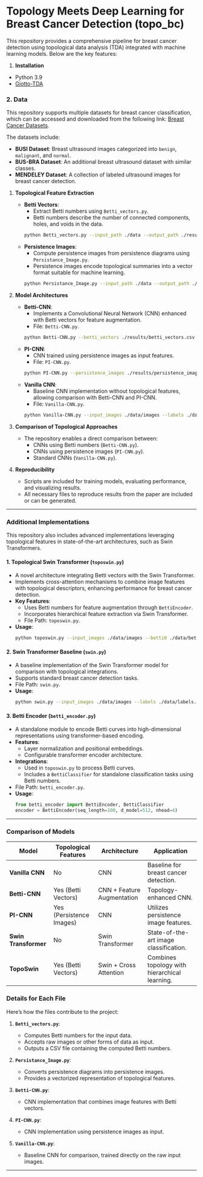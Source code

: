 # Topology Meets Deep Learning for Breast Cancer Detection (topo_bc)



This repository provides a comprehensive pipeline for breast cancer detection using topological data analysis (TDA) integrated with machine learning models. Below are the key features:


1. **Installation**
- Python 3.9 
- [Giotto-TDA]([https://giotto.ai/](https://giotto-ai.github.io/gtda-docs/0.5.1/library.html))

### 2. **Data**

This repository supports multiple datasets for breast cancer classification, which can be accessed and downloaded from the following link: [Breast Cancer Datasets](https://drive.google.com/drive/folders/19Xs8DrF9OBCWupTr1mTlCzC0mHICsffC?usp=sharing).

The datasets include:

- **BUSI Dataset**: Breast ultrasound images categorized into `benign`, `malignant`, and `normal`.
- **BUS-BRA Dataset**: An additional breast ultrasound dataset with similar classes.
- **MENDELEY Dataset**: A collection of labeled ultrasound images for breast cancer detection.

1. **Topological Feature Extraction**
   - **Betti Vectors**:
     - Extract Betti numbers using `Betti_vectors.py`.
     - Betti numbers describe the number of connected components, holes, and voids in the data.
     ```bash
     python Betti_vectors.py --input_path ./data --output_path ./results/betti_vectors.csv
     ```
   - **Persistence Images**:
     - Compute persistence images from persistence diagrams using `Persistance_Image.py`.
     - Persistence images encode topological summaries into a vector format suitable for machine learning.
     ```bash
     python Persistance_Image.py --input_path ./data --output_path ./results/persistence_images.npy
     ```

2. **Model Architectures**
   - **Betti-CNN**:
     - Implements a Convolutional Neural Network (CNN) enhanced with Betti vectors for feature augmentation.
     - File: `Betti-CNN.py`.
     ```bash
     python Betti-CNN.py --betti_vectors ./results/betti_vectors.csv --labels ./data/labels.csv
     ```
   - **PI-CNN**:
     - CNN trained using persistence images as input features.
     - File: `PI-CNN.py`.
     ```bash
     python PI-CNN.py --persistence_images ./results/persistence_images.npy --labels ./data/labels.csv
     ```
   - **Vanilla CNN**:
     - Baseline CNN implementation without topological features, allowing comparison with Betti-CNN and PI-CNN.
     - File: `Vanilla-CNN.py`.
     ```bash
     python Vanilla-CNN.py --input_images ./data/images --labels ./data/labels.csv
     ```

3. **Comparison of Topological Approaches**
   - The repository enables a direct comparison between:
     - CNNs using Betti numbers (`Betti-CNN.py`).
     - CNNs using persistence images (`PI-CNN.py`).
     - Standard CNNs (`Vanilla-CNN.py`).

4. **Reproducibility**
   - Scripts are included for training models, evaluating performance, and visualizing results.
   - All necessary files to reproduce results from the paper are included or can be generated.

---

### **Additional Implementations**

This repository also includes advanced implementations leveraging topological features in state-of-the-art architectures, such as Swin Transformers.

#### 1. **Topological Swin Transformer (`toposwin.py`)**
   - A novel architecture integrating Betti vectors with the Swin Transformer.
   - Implements cross-attention mechanisms to combine image features with topological descriptors, enhancing performance for breast cancer detection.
   - **Key Features**:
     - Uses Betti numbers for feature augmentation through `BettiEncoder`.
     - Incorporates hierarchical feature extraction via Swin Transformer.
     - File Path: `toposwin.py`.
   - **Usage**:
     ```bash
     python toposwin.py --input_images ./data/images --betti0 ./data/betti0.csv --betti1 ./data/betti1.csv --labels ./data/labels.csv
     ```

#### 2. **Swin Transformer Baseline (`swin.py`)**
   - A baseline implementation of the Swin Transformer model for comparison with topological integrations.
   - Supports standard breast cancer detection tasks.
   - File Path: `swin.py`.
   - **Usage**:
     ```bash
     python swin.py --input_images ./data/images --labels ./data/labels.csv
     ```

#### 3. **Betti Encoder (`betti_encoder.py`)**
   - A standalone module to encode Betti curves into high-dimensional representations using transformer-based encoding.
   - **Features**:
     - Layer normalization and positional embeddings.
     - Configurable transformer encoder architecture.
   - **Integrations**:
     - Used in `toposwin.py` to process Betti curves.
     - Includes a `BettiClassifier` for standalone classification tasks using Betti numbers.
   - File Path: `betti_encoder.py`.
   - **Usage**:
     ```python
     from betti_encoder import BettiEncoder, BettiClassifier
     encoder = BettiEncoder(seq_length=100, d_model=512, nhead=4)
     ```

---

### **Comparison of Models**

| Model               | Topological Features | Architecture          | Application                              |
|---------------------|-----------------------|-----------------------|------------------------------------------|
| **Vanilla CNN**     | No                   | CNN                   | Baseline for breast cancer detection.   |
| **Betti-CNN**       | Yes (Betti Vectors)  | CNN + Feature Augmentation | Topology-enhanced CNN.                 |
| **PI-CNN**          | Yes (Persistence Images) | CNN                 | Utilizes persistence image features.    |
| **Swin Transformer**| No                   | Swin Transformer      | State-of-the-art image classification.  |
| **TopoSwin**        | Yes (Betti Vectors)  | Swin + Cross Attention | Combines topology with hierarchical learning. |






### **Details for Each File**

Here’s how the files contribute to the project:

1. **`Betti_vectors.py`**:
   - Computes Betti numbers for the input data.
   - Accepts raw images or other forms of data as input.
   - Outputs a CSV file containing the computed Betti numbers.

2. **`Persistance_Image.py`**:
   - Converts persistence diagrams into persistence images.
   - Provides a vectorized representation of topological features.

3. **`Betti-CNN.py`**:
   - CNN implementation that combines image features with Betti vectors.

4. **`PI-CNN.py`**:
   - CNN implementation using persistence images as input.

5. **`Vanilla-CNN.py`**:
   - Baseline CNN for comparison, trained directly on the raw input images.

---

